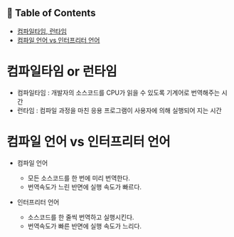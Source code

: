 ## 🍥 Table of Contents

- [컴파일타임, 런타임](#컴파일타임-런타임)
- [컴파일 언어 vs 인터프리터 언어](#컴파일-언어-vs-인터프리터-언어)

# 컴파일타임 or 런타임

- 컴파일타임 : 개발자의 소스코드를 CPU가 읽을 수 있도록 기계어로 번역해주는 시간
- 런타임 : 컴파일 과정을 마친 응용 프로그램이 사용자에 의해 실행되어 지는 시간

# 컴파일 언어 vs 인터프리터 언어

- 컴파일 언어

  - 모든 소스코드를 한 번에 미리 번역한다.
  - 번역속도가 느린 반면에 실행 속도가 빠르다.

- 인터프리터 언어
  - 소스코드를 한 줄씩 번역하고 실행시킨다.
  - 번역속도가 빠른 반면에 실행 속도가 느리다.
